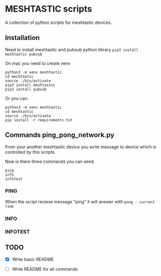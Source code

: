 # MESHTASTIC scripts

A collection of python scripts for meshtastic devices.
## Installation

Need to install meshtastic and pubsub python library
`pip3 install meshtastic pubsub`

On mac you need to create venv
```
python3 -m venv meshtastic
cd meshtastic
source ./bin/activate
pip3 install meshtastic
pip3 install pubsub
```
Or you can:
```
python3 -m venv meshtastic
cd meshtastic
source ./bin/activate
pip install -r requirements.txt
```



## Commands ping_pong_network.py

From your another meshtastic device you write message to device which is controlled by this scripts.

Now is there three commands you can send.

```
ping
info
infotest
```
### PING

When the script recieve message "ping" it will answer with ```pong - current time```

### INFO


### INFOTEST
## TODO

- [x]  Write basic README
- [ ]  Write README for all commands

